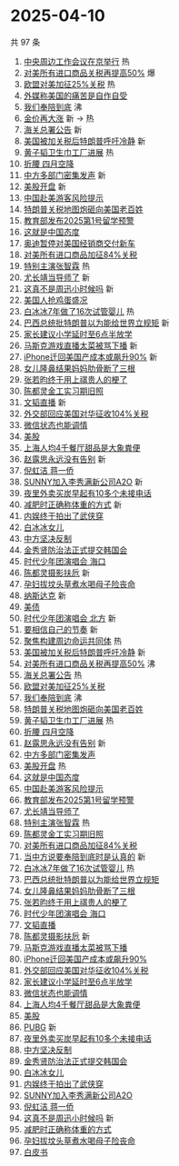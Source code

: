 # 2025-04-10

共 97 条

<!-- BEGIN -->
<!-- 最后更新时间 Thu Apr 10 2025 01:16:31 GMT+0800 (China Standard Time) -->

1. [中央周边工作会议在京举行](https://s.weibo.com//weibo?q=%23%E4%B8%AD%E5%A4%AE%E5%91%A8%E8%BE%B9%E5%B7%A5%E4%BD%9C%E4%BC%9A%E8%AE%AE%E5%9C%A8%E4%BA%AC%E4%B8%BE%E8%A1%8C%23&Refer=new_time)
   热
1. [对美所有进口商品关税再提高50%](https://s.weibo.com//weibo?q=%23%E5%AF%B9%E7%BE%8E%E6%89%80%E6%9C%89%E8%BF%9B%E5%8F%A3%E5%95%86%E5%93%81%E5%85%B3%E7%A8%8E%E5%86%8D%E6%8F%90%E9%AB%9850%25%23&t=31&band_rank=1&Refer=top)
   爆
1. [欧盟对美加征25%关税](https://s.weibo.com//weibo?q=%23%E6%AC%A7%E7%9B%9F%E5%AF%B9%E7%BE%8E%E5%8A%A0%E5%BE%8125%25%E5%85%B3%E7%A8%8E%23&t=31&band_rank=2&Refer=top)
   热
1. [外媒称美国的痛苦是自作自受](https://s.weibo.com//weibo?q=%23%E5%A4%96%E5%AA%92%E7%A7%B0%E7%BE%8E%E5%9B%BD%E7%9A%84%E7%97%9B%E8%8B%A6%E6%98%AF%E8%87%AA%E4%BD%9C%E8%87%AA%E5%8F%97%23&t=31&band_rank=3&Refer=top)
1. [我们奉陪到底](https://s.weibo.com//weibo?q=%23%E6%88%91%E4%BB%AC%E5%A5%89%E9%99%AA%E5%88%B0%E5%BA%95%23&t=31&band_rank=4&Refer=top)
   沸
1. [金价再大涨](https://s.weibo.com//weibo?q=%23%E9%87%91%E4%BB%B7%E5%86%8D%E5%A4%A7%E6%B6%A8%23&t=31&band_rank=5&Refer=top)
   新 -> 热
1. [海关总署公告](https://s.weibo.com//weibo?q=%23%E6%B5%B7%E5%85%B3%E6%80%BB%E7%BD%B2%E5%85%AC%E5%91%8A%23&t=31&band_rank=6&Refer=top)
   新
1. [美国被加关税后特朗普呼吁冷静](https://s.weibo.com//weibo?q=%23%E7%BE%8E%E5%9B%BD%E8%A2%AB%E5%8A%A0%E5%85%B3%E7%A8%8E%E5%90%8E%E7%89%B9%E6%9C%97%E6%99%AE%E5%91%BC%E5%90%81%E5%86%B7%E9%9D%99%23&t=31&band_rank=7&Refer=top)
   新
1. [黄子韬卫生巾工厂进展](https://s.weibo.com//weibo?q=%23%E9%BB%84%E5%AD%90%E9%9F%AC%E5%8D%AB%E7%94%9F%E5%B7%BE%E5%B7%A5%E5%8E%82%E8%BF%9B%E5%B1%95%23&t=31&band_rank=8&Refer=top)
   热
1. [折腰 四月空降](https://s.weibo.com//weibo?q=%E6%8A%98%E8%85%B0%20%E5%9B%9B%E6%9C%88%E7%A9%BA%E9%99%8D&t=31&band_rank=9&Refer=top)
1. [中方多部门密集发声](https://s.weibo.com//weibo?q=%23%E4%B8%AD%E6%96%B9%E5%A4%9A%E9%83%A8%E9%97%A8%E5%AF%86%E9%9B%86%E5%8F%91%E5%A3%B0%23&t=31&band_rank=10&Refer=top)
   新
1. [美股开盘](https://s.weibo.com//weibo?q=%E7%BE%8E%E8%82%A1%E5%BC%80%E7%9B%98&t=31&band_rank=11&Refer=top)
   新
1. [中国赴美游客风险提示](https://s.weibo.com//weibo?q=%23%E4%B8%AD%E5%9B%BD%E8%B5%B4%E7%BE%8E%E6%B8%B8%E5%AE%A2%E9%A3%8E%E9%99%A9%E6%8F%90%E7%A4%BA%23&t=31&band_rank=12&Refer=top)
1. [特朗普关税地图炮砸向美国老百姓](https://s.weibo.com//weibo?q=%23%E7%89%B9%E6%9C%97%E6%99%AE%E5%85%B3%E7%A8%8E%E5%9C%B0%E5%9B%BE%E7%82%AE%E7%A0%B8%E5%90%91%E7%BE%8E%E5%9B%BD%E8%80%81%E7%99%BE%E5%A7%93%23&t=31&band_rank=13&Refer=top)
1. [教育部发布2025第1号留学预警](https://s.weibo.com//weibo?q=%23%E6%95%99%E8%82%B2%E9%83%A8%E5%8F%91%E5%B8%832025%E7%AC%AC1%E5%8F%B7%E7%95%99%E5%AD%A6%E9%A2%84%E8%AD%A6%23&t=31&band_rank=14&Refer=top)
1. [这就是中国态度](https://s.weibo.com//weibo?q=%23%E8%BF%99%E5%B0%B1%E6%98%AF%E4%B8%AD%E5%9B%BD%E6%80%81%E5%BA%A6%23&t=31&band_rank=15&Refer=top)
1. [奥迪暂停对美国经销商交付新车](https://s.weibo.com//weibo?q=%23%E5%A5%A5%E8%BF%AA%E6%9A%82%E5%81%9C%E5%AF%B9%E7%BE%8E%E5%9B%BD%E7%BB%8F%E9%94%80%E5%95%86%E4%BA%A4%E4%BB%98%E6%96%B0%E8%BD%A6%23&t=31&band_rank=16&Refer=top)
1. [对美所有进口商品加征84%关税](https://s.weibo.com//weibo?q=%23%E5%AF%B9%E7%BE%8E%E6%89%80%E6%9C%89%E8%BF%9B%E5%8F%A3%E5%95%86%E5%93%81%E5%8A%A0%E5%BE%8184%25%E5%85%B3%E7%A8%8E%23&t=31&band_rank=17&Refer=top)
1. [特别主演张智霖](https://s.weibo.com//weibo?q=%23%E7%89%B9%E5%88%AB%E4%B8%BB%E6%BC%94%E5%BC%A0%E6%99%BA%E9%9C%96%23&t=31&band_rank=18&Refer=top)
   热
1. [尤长靖当导师了](https://s.weibo.com//weibo?q=%E5%B0%A4%E9%95%BF%E9%9D%96%E5%BD%93%E5%AF%BC%E5%B8%88%E4%BA%86&t=31&band_rank=19&Refer=top)
   新
1. [这真不是周迅小时候吗](https://s.weibo.com//weibo?q=%E8%BF%99%E7%9C%9F%E4%B8%8D%E6%98%AF%E5%91%A8%E8%BF%85%E5%B0%8F%E6%97%B6%E5%80%99%E5%90%97&t=31&band_rank=20&Refer=top)
   新
1. [美国人抢鸡蛋盛况](https://s.weibo.com//weibo?q=%E7%BE%8E%E5%9B%BD%E4%BA%BA%E6%8A%A2%E9%B8%A1%E8%9B%8B%E7%9B%9B%E5%86%B5&t=31&band_rank=21&Refer=top)
1. [白冰冰7年做了16次试管婴儿](https://s.weibo.com//weibo?q=%23%E7%99%BD%E5%86%B0%E5%86%B07%E5%B9%B4%E5%81%9A%E4%BA%8616%E6%AC%A1%E8%AF%95%E7%AE%A1%E5%A9%B4%E5%84%BF%23&t=31&band_rank=22&Refer=top)
   热
1. [巴西总统批特朗普以为能给世界立规矩](https://s.weibo.com//weibo?q=%23%E5%B7%B4%E8%A5%BF%E6%80%BB%E7%BB%9F%E6%89%B9%E7%89%B9%E6%9C%97%E6%99%AE%E4%BB%A5%E4%B8%BA%E8%83%BD%E7%BB%99%E4%B8%96%E7%95%8C%E7%AB%8B%E8%A7%84%E7%9F%A9%23&t=31&band_rank=23&Refer=top)
   新
1. [家长建议小学延时至6点半放学](https://s.weibo.com//weibo?q=%23%E5%AE%B6%E9%95%BF%E5%BB%BA%E8%AE%AE%E5%B0%8F%E5%AD%A6%E5%BB%B6%E6%97%B6%E8%87%B36%E7%82%B9%E5%8D%8A%E6%94%BE%E5%AD%A6%23&t=31&band_rank=24&Refer=top)
1. [马斯克游戏直播太菜被骂下播](https://s.weibo.com//weibo?q=%E9%A9%AC%E6%96%AF%E5%85%8B%E6%B8%B8%E6%88%8F%E7%9B%B4%E6%92%AD%E5%A4%AA%E8%8F%9C%E8%A2%AB%E9%AA%82%E4%B8%8B%E6%92%AD&t=31&band_rank=25&Refer=top)
   新
1. [iPhone迁回美国产成本或飙升90%](https://s.weibo.com//weibo?q=%23iPhone%E8%BF%81%E5%9B%9E%E7%BE%8E%E5%9B%BD%E4%BA%A7%E6%88%90%E6%9C%AC%E6%88%96%E9%A3%99%E5%8D%8790%25%23&t=31&band_rank=26&Refer=top)
   新
1. [女儿隆鼻结果妈妈肋骨断了三根](https://s.weibo.com//weibo?q=%23%E5%A5%B3%E5%84%BF%E9%9A%86%E9%BC%BB%E7%BB%93%E6%9E%9C%E5%A6%88%E5%A6%88%E8%82%8B%E9%AA%A8%E6%96%AD%E4%BA%86%E4%B8%89%E6%A0%B9%23&t=31&band_rank=27&Refer=top)
1. [张若昀终于用上祺贵人的梗了](https://s.weibo.com//weibo?q=%E5%BC%A0%E8%8B%A5%E6%98%80%E7%BB%88%E4%BA%8E%E7%94%A8%E4%B8%8A%E7%A5%BA%E8%B4%B5%E4%BA%BA%E7%9A%84%E6%A2%97%E4%BA%86&t=31&band_rank=28&Refer=top)
1. [陈都灵金工实习期旧照](https://s.weibo.com//weibo?q=%23%E9%99%88%E9%83%BD%E7%81%B5%E9%87%91%E5%B7%A5%E5%AE%9E%E4%B9%A0%E6%9C%9F%E6%97%A7%E7%85%A7%23&t=31&band_rank=29&Refer=top)
1. [文韬直播](https://s.weibo.com//weibo?q=%E6%96%87%E9%9F%AC%E7%9B%B4%E6%92%AD&t=31&band_rank=30&Refer=top)
   新
1. [外交部回应美国对华征收104%关税](https://s.weibo.com//weibo?q=%23%E5%A4%96%E4%BA%A4%E9%83%A8%E5%9B%9E%E5%BA%94%E7%BE%8E%E5%9B%BD%E5%AF%B9%E5%8D%8E%E5%BE%81%E6%94%B6104%25%E5%85%B3%E7%A8%8E%23&t=31&band_rank=31&Refer=top)
1. [微信状态也能调情](https://s.weibo.com//weibo?q=%E5%BE%AE%E4%BF%A1%E7%8A%B6%E6%80%81%E4%B9%9F%E8%83%BD%E8%B0%83%E6%83%85&t=31&band_rank=32&Refer=top)
1. [美股](https://s.weibo.com//weibo?q=%E7%BE%8E%E8%82%A1&t=31&band_rank=33&Refer=top)
1. [上海人均4千餐厅甜品是大象粪便](https://s.weibo.com//weibo?q=%23%E4%B8%8A%E6%B5%B7%E4%BA%BA%E5%9D%874%E5%8D%83%E9%A4%90%E5%8E%85%E7%94%9C%E5%93%81%E6%98%AF%E5%A4%A7%E8%B1%A1%E7%B2%AA%E4%BE%BF%23&t=31&band_rank=34&Refer=top)
1. [赵露思永远没有告别](https://s.weibo.com//weibo?q=%23%E8%B5%B5%E9%9C%B2%E6%80%9D%E6%B0%B8%E8%BF%9C%E6%B2%A1%E6%9C%89%E5%91%8A%E5%88%AB%23&t=31&band_rank=35&Refer=top)
   新
1. [倪虹洁 蒋一侨](https://s.weibo.com//weibo?q=%E5%80%AA%E8%99%B9%E6%B4%81%20%E8%92%8B%E4%B8%80%E4%BE%A8&t=31&band_rank=36&Refer=top)
1. [SUNNY加入李秀满新公司A2O](https://s.weibo.com//weibo?q=%23SUNNY%E5%8A%A0%E5%85%A5%E6%9D%8E%E7%A7%80%E6%BB%A1%E6%96%B0%E5%85%AC%E5%8F%B8A2O%23&t=31&band_rank=37&Refer=top)
   新
1. [夜里外卖买炭早起有10多个未接电话](https://s.weibo.com//weibo?q=%23%E5%A4%9C%E9%87%8C%E5%A4%96%E5%8D%96%E4%B9%B0%E7%82%AD%E6%97%A9%E8%B5%B7%E6%9C%8910%E5%A4%9A%E4%B8%AA%E6%9C%AA%E6%8E%A5%E7%94%B5%E8%AF%9D%23&t=31&band_rank=38&Refer=top)
1. [减肥时正确称体重的方式](https://s.weibo.com//weibo?q=%23%E5%87%8F%E8%82%A5%E6%97%B6%E6%AD%A3%E7%A1%AE%E7%A7%B0%E4%BD%93%E9%87%8D%E7%9A%84%E6%96%B9%E5%BC%8F%23&t=31&band_rank=39&Refer=top)
   新
1. [内娱终于拍出了武侠穿](https://s.weibo.com//weibo?q=%E5%86%85%E5%A8%B1%E7%BB%88%E4%BA%8E%E6%8B%8D%E5%87%BA%E4%BA%86%E6%AD%A6%E4%BE%A0%E7%A9%BF&t=31&band_rank=40&Refer=top)
1. [白冰冰女儿](https://s.weibo.com//weibo?q=%E7%99%BD%E5%86%B0%E5%86%B0%E5%A5%B3%E5%84%BF&t=31&band_rank=41&Refer=top)
1. [中方坚决反制](https://s.weibo.com//weibo?q=%23%E4%B8%AD%E6%96%B9%E5%9D%9A%E5%86%B3%E5%8F%8D%E5%88%B6%23&t=31&band_rank=42&Refer=top)
1. [金秀贤防治法正式提交韩国会](https://s.weibo.com//weibo?q=%23%E9%87%91%E7%A7%80%E8%B4%A4%E9%98%B2%E6%B2%BB%E6%B3%95%E6%AD%A3%E5%BC%8F%E6%8F%90%E4%BA%A4%E9%9F%A9%E5%9B%BD%E4%BC%9A%23&t=31&band_rank=43&Refer=top)
1. [时代少年团演唱会 海口](https://s.weibo.com//weibo?q=%E6%97%B6%E4%BB%A3%E5%B0%91%E5%B9%B4%E5%9B%A2%E6%BC%94%E5%94%B1%E4%BC%9A%20%E6%B5%B7%E5%8F%A3&t=31&band_rank=44&Refer=top)
1. [陈都灵摄影扶卮](https://s.weibo.com//weibo?q=%23%E9%99%88%E9%83%BD%E7%81%B5%E6%91%84%E5%BD%B1%E6%89%B6%E5%8D%AE%23&t=31&band_rank=45&Refer=top)
   新
1. [孕妇拔坟头草煮水喝母子险丧命](https://s.weibo.com//weibo?q=%23%E5%AD%95%E5%A6%87%E6%8B%94%E5%9D%9F%E5%A4%B4%E8%8D%89%E7%85%AE%E6%B0%B4%E5%96%9D%E6%AF%8D%E5%AD%90%E9%99%A9%E4%B8%A7%E5%91%BD%23&t=31&band_rank=46&Refer=top)
1. [纳斯达克](https://s.weibo.com//weibo?q=%E7%BA%B3%E6%96%AF%E8%BE%BE%E5%85%8B&t=31&band_rank=47&Refer=top)
   新
1. [美债](https://s.weibo.com//weibo?q=%E7%BE%8E%E5%80%BA&t=31&band_rank=48&Refer=top)
1. [时代少年团演唱会 北方](https://s.weibo.com//weibo?q=%E6%97%B6%E4%BB%A3%E5%B0%91%E5%B9%B4%E5%9B%A2%E6%BC%94%E5%94%B1%E4%BC%9A%20%E5%8C%97%E6%96%B9&t=31&band_rank=49&Refer=top)
   新
1. [要相信自己的节奏](https://s.weibo.com//weibo?q=%23%E8%A6%81%E7%9B%B8%E4%BF%A1%E8%87%AA%E5%B7%B1%E7%9A%84%E8%8A%82%E5%A5%8F%23&t=31&band_rank=50&Refer=top)
   新
1. [聚焦构建周边命运共同体](https://s.weibo.com//weibo?q=%23%E8%81%9A%E7%84%A6%E6%9E%84%E5%BB%BA%E5%91%A8%E8%BE%B9%E5%91%BD%E8%BF%90%E5%85%B1%E5%90%8C%E4%BD%93%23&Refer=new_time)
   热
1. [美国被加关税后特朗普呼吁冷静](https://s.weibo.com//weibo?q=%23%E7%BE%8E%E5%9B%BD%E8%A2%AB%E5%8A%A0%E5%85%B3%E7%A8%8E%E5%90%8E%E7%89%B9%E6%9C%97%E6%99%AE%E5%91%BC%E5%90%81%E5%86%B7%E9%9D%99%23&t=31&band_rank=1&Refer=top)
   新
1. [对美所有进口商品关税再提高50%](https://s.weibo.com//weibo?q=%23%E5%AF%B9%E7%BE%8E%E6%89%80%E6%9C%89%E8%BF%9B%E5%8F%A3%E5%95%86%E5%93%81%E5%85%B3%E7%A8%8E%E5%86%8D%E6%8F%90%E9%AB%9850%25%23&t=31&band_rank=2&Refer=top)
   沸
1. [海关总署公告](https://s.weibo.com//weibo?q=%23%E6%B5%B7%E5%85%B3%E6%80%BB%E7%BD%B2%E5%85%AC%E5%91%8A%23&t=31&band_rank=4&Refer=top)
   热
1. [欧盟对美加征25%关税](https://s.weibo.com//weibo?q=%23%E6%AC%A7%E7%9B%9F%E5%AF%B9%E7%BE%8E%E5%8A%A0%E5%BE%8125%25%E5%85%B3%E7%A8%8E%23&t=31&band_rank=6&Refer=top)
1. [我们奉陪到底](https://s.weibo.com//weibo?q=%23%E6%88%91%E4%BB%AC%E5%A5%89%E9%99%AA%E5%88%B0%E5%BA%95%23&t=31&band_rank=7&Refer=top)
   沸
1. [特朗普关税地图炮砸向美国老百姓](https://s.weibo.com//weibo?q=%23%E7%89%B9%E6%9C%97%E6%99%AE%E5%85%B3%E7%A8%8E%E5%9C%B0%E5%9B%BE%E7%82%AE%E7%A0%B8%E5%90%91%E7%BE%8E%E5%9B%BD%E8%80%81%E7%99%BE%E5%A7%93%23&t=31&band_rank=8&Refer=top)
1. [黄子韬卫生巾工厂进展](https://s.weibo.com//weibo?q=%23%E9%BB%84%E5%AD%90%E9%9F%AC%E5%8D%AB%E7%94%9F%E5%B7%BE%E5%B7%A5%E5%8E%82%E8%BF%9B%E5%B1%95%23&t=31&band_rank=9&Refer=top)
   热
1. [折腰 四月空降](https://s.weibo.com//weibo?q=%E6%8A%98%E8%85%B0%20%E5%9B%9B%E6%9C%88%E7%A9%BA%E9%99%8D&t=31&band_rank=10&Refer=top)
1. [赵露思永远没有告别](https://s.weibo.com//weibo?q=%23%E8%B5%B5%E9%9C%B2%E6%80%9D%E6%B0%B8%E8%BF%9C%E6%B2%A1%E6%9C%89%E5%91%8A%E5%88%AB%23&t=31&band_rank=11&Refer=top)
   新
1. [中方多部门密集发声](https://s.weibo.com//weibo?q=%23%E4%B8%AD%E6%96%B9%E5%A4%9A%E9%83%A8%E9%97%A8%E5%AF%86%E9%9B%86%E5%8F%91%E5%A3%B0%23&t=31&band_rank=12&Refer=top)
1. [美股开盘](https://s.weibo.com//weibo?q=%E7%BE%8E%E8%82%A1%E5%BC%80%E7%9B%98&t=31&band_rank=13&Refer=top)
   热
1. [这就是中国态度](https://s.weibo.com//weibo?q=%23%E8%BF%99%E5%B0%B1%E6%98%AF%E4%B8%AD%E5%9B%BD%E6%80%81%E5%BA%A6%23&t=31&band_rank=14&Refer=top)
1. [中国赴美游客风险提示](https://s.weibo.com//weibo?q=%23%E4%B8%AD%E5%9B%BD%E8%B5%B4%E7%BE%8E%E6%B8%B8%E5%AE%A2%E9%A3%8E%E9%99%A9%E6%8F%90%E7%A4%BA%23&t=31&band_rank=15&Refer=top)
1. [教育部发布2025第1号留学预警](https://s.weibo.com//weibo?q=%23%E6%95%99%E8%82%B2%E9%83%A8%E5%8F%91%E5%B8%832025%E7%AC%AC1%E5%8F%B7%E7%95%99%E5%AD%A6%E9%A2%84%E8%AD%A6%23&t=31&band_rank=17&Refer=top)
1. [尤长靖当导师了](https://s.weibo.com//weibo?q=%E5%B0%A4%E9%95%BF%E9%9D%96%E5%BD%93%E5%AF%BC%E5%B8%88%E4%BA%86&t=31&band_rank=18&Refer=top)
1. [特别主演张智霖](https://s.weibo.com//weibo?q=%23%E7%89%B9%E5%88%AB%E4%B8%BB%E6%BC%94%E5%BC%A0%E6%99%BA%E9%9C%96%23&t=31&band_rank=19&Refer=top)
   热
1. [陈都灵金工实习期旧照](https://s.weibo.com//weibo?q=%23%E9%99%88%E9%83%BD%E7%81%B5%E9%87%91%E5%B7%A5%E5%AE%9E%E4%B9%A0%E6%9C%9F%E6%97%A7%E7%85%A7%23&t=31&band_rank=20&Refer=top)
1. [对美所有进口商品加征84%关税](https://s.weibo.com//weibo?q=%23%E5%AF%B9%E7%BE%8E%E6%89%80%E6%9C%89%E8%BF%9B%E5%8F%A3%E5%95%86%E5%93%81%E5%8A%A0%E5%BE%8184%25%E5%85%B3%E7%A8%8E%23&t=31&band_rank=22&Refer=top)
1. [当中方说要奉陪到底时是认真的](https://s.weibo.com//weibo?q=%23%E5%BD%93%E4%B8%AD%E6%96%B9%E8%AF%B4%E8%A6%81%E5%A5%89%E9%99%AA%E5%88%B0%E5%BA%95%E6%97%B6%E6%98%AF%E8%AE%A4%E7%9C%9F%E7%9A%84%23&t=31&band_rank=23&Refer=top)
   新
1. [白冰冰7年做了16次试管婴儿](https://s.weibo.com//weibo?q=%23%E7%99%BD%E5%86%B0%E5%86%B07%E5%B9%B4%E5%81%9A%E4%BA%8616%E6%AC%A1%E8%AF%95%E7%AE%A1%E5%A9%B4%E5%84%BF%23&t=31&band_rank=24&Refer=top)
   热
1. [巴西总统批特朗普以为能给世界立规矩](https://s.weibo.com//weibo?q=%23%E5%B7%B4%E8%A5%BF%E6%80%BB%E7%BB%9F%E6%89%B9%E7%89%B9%E6%9C%97%E6%99%AE%E4%BB%A5%E4%B8%BA%E8%83%BD%E7%BB%99%E4%B8%96%E7%95%8C%E7%AB%8B%E8%A7%84%E7%9F%A9%23&t=31&band_rank=25&Refer=top)
1. [女儿隆鼻结果妈妈肋骨断了三根](https://s.weibo.com//weibo?q=%23%E5%A5%B3%E5%84%BF%E9%9A%86%E9%BC%BB%E7%BB%93%E6%9E%9C%E5%A6%88%E5%A6%88%E8%82%8B%E9%AA%A8%E6%96%AD%E4%BA%86%E4%B8%89%E6%A0%B9%23&t=31&band_rank=26&Refer=top)
1. [张若昀终于用上祺贵人的梗了](https://s.weibo.com//weibo?q=%E5%BC%A0%E8%8B%A5%E6%98%80%E7%BB%88%E4%BA%8E%E7%94%A8%E4%B8%8A%E7%A5%BA%E8%B4%B5%E4%BA%BA%E7%9A%84%E6%A2%97%E4%BA%86&t=31&band_rank=27&Refer=top)
1. [时代少年团演唱会 海口](https://s.weibo.com//weibo?q=%E6%97%B6%E4%BB%A3%E5%B0%91%E5%B9%B4%E5%9B%A2%E6%BC%94%E5%94%B1%E4%BC%9A%20%E6%B5%B7%E5%8F%A3&t=31&band_rank=28&Refer=top)
1. [文韬直播](https://s.weibo.com//weibo?q=%E6%96%87%E9%9F%AC%E7%9B%B4%E6%92%AD&t=31&band_rank=29&Refer=top)
1. [陈都灵摄影扶卮](https://s.weibo.com//weibo?q=%23%E9%99%88%E9%83%BD%E7%81%B5%E6%91%84%E5%BD%B1%E6%89%B6%E5%8D%AE%23&t=31&band_rank=30&Refer=top)
   新
1. [马斯克游戏直播太菜被骂下播](https://s.weibo.com//weibo?q=%E9%A9%AC%E6%96%AF%E5%85%8B%E6%B8%B8%E6%88%8F%E7%9B%B4%E6%92%AD%E5%A4%AA%E8%8F%9C%E8%A2%AB%E9%AA%82%E4%B8%8B%E6%92%AD&t=31&band_rank=31&Refer=top)
1. [iPhone迁回美国产成本或飙升90%](https://s.weibo.com//weibo?q=%23iPhone%E8%BF%81%E5%9B%9E%E7%BE%8E%E5%9B%BD%E4%BA%A7%E6%88%90%E6%9C%AC%E6%88%96%E9%A3%99%E5%8D%8790%25%23&t=31&band_rank=32&Refer=top)
1. [外交部回应美国对华征收104%关税](https://s.weibo.com//weibo?q=%23%E5%A4%96%E4%BA%A4%E9%83%A8%E5%9B%9E%E5%BA%94%E7%BE%8E%E5%9B%BD%E5%AF%B9%E5%8D%8E%E5%BE%81%E6%94%B6104%25%E5%85%B3%E7%A8%8E%23&t=31&band_rank=33&Refer=top)
1. [家长建议小学延时至6点半放学](https://s.weibo.com//weibo?q=%23%E5%AE%B6%E9%95%BF%E5%BB%BA%E8%AE%AE%E5%B0%8F%E5%AD%A6%E5%BB%B6%E6%97%B6%E8%87%B36%E7%82%B9%E5%8D%8A%E6%94%BE%E5%AD%A6%23&t=31&band_rank=34&Refer=top)
1. [微信状态也能调情](https://s.weibo.com//weibo?q=%E5%BE%AE%E4%BF%A1%E7%8A%B6%E6%80%81%E4%B9%9F%E8%83%BD%E8%B0%83%E6%83%85&t=31&band_rank=35&Refer=top)
1. [上海人均4千餐厅甜品是大象粪便](https://s.weibo.com//weibo?q=%23%E4%B8%8A%E6%B5%B7%E4%BA%BA%E5%9D%874%E5%8D%83%E9%A4%90%E5%8E%85%E7%94%9C%E5%93%81%E6%98%AF%E5%A4%A7%E8%B1%A1%E7%B2%AA%E4%BE%BF%23&t=31&band_rank=36&Refer=top)
1. [美股](https://s.weibo.com//weibo?q=%E7%BE%8E%E8%82%A1&t=31&band_rank=37&Refer=top)
1. [PUBG](https://s.weibo.com//weibo?q=PUBG&t=31&band_rank=38&Refer=top) 新
1. [夜里外卖买炭早起有10多个未接电话](https://s.weibo.com//weibo?q=%23%E5%A4%9C%E9%87%8C%E5%A4%96%E5%8D%96%E4%B9%B0%E7%82%AD%E6%97%A9%E8%B5%B7%E6%9C%8910%E5%A4%9A%E4%B8%AA%E6%9C%AA%E6%8E%A5%E7%94%B5%E8%AF%9D%23&t=31&band_rank=39&Refer=top)
1. [中方坚决反制](https://s.weibo.com//weibo?q=%23%E4%B8%AD%E6%96%B9%E5%9D%9A%E5%86%B3%E5%8F%8D%E5%88%B6%23&t=31&band_rank=40&Refer=top)
1. [金秀贤防治法正式提交韩国会](https://s.weibo.com//weibo?q=%23%E9%87%91%E7%A7%80%E8%B4%A4%E9%98%B2%E6%B2%BB%E6%B3%95%E6%AD%A3%E5%BC%8F%E6%8F%90%E4%BA%A4%E9%9F%A9%E5%9B%BD%E4%BC%9A%23&t=31&band_rank=41&Refer=top)
1. [白冰冰女儿](https://s.weibo.com//weibo?q=%E7%99%BD%E5%86%B0%E5%86%B0%E5%A5%B3%E5%84%BF&t=31&band_rank=42&Refer=top)
1. [内娱终于拍出了武侠穿](https://s.weibo.com//weibo?q=%E5%86%85%E5%A8%B1%E7%BB%88%E4%BA%8E%E6%8B%8D%E5%87%BA%E4%BA%86%E6%AD%A6%E4%BE%A0%E7%A9%BF&t=31&band_rank=43&Refer=top)
1. [SUNNY加入李秀满新公司A2O](https://s.weibo.com//weibo?q=%23SUNNY%E5%8A%A0%E5%85%A5%E6%9D%8E%E7%A7%80%E6%BB%A1%E6%96%B0%E5%85%AC%E5%8F%B8A2O%23&t=31&band_rank=44&Refer=top)
1. [倪虹洁 蒋一侨](https://s.weibo.com//weibo?q=%E5%80%AA%E8%99%B9%E6%B4%81%20%E8%92%8B%E4%B8%80%E4%BE%A8&t=31&band_rank=45&Refer=top)
1. [这真不是周迅小时候吗](https://s.weibo.com//weibo?q=%E8%BF%99%E7%9C%9F%E4%B8%8D%E6%98%AF%E5%91%A8%E8%BF%85%E5%B0%8F%E6%97%B6%E5%80%99%E5%90%97&t=31&band_rank=46&Refer=top)
   新
1. [减肥时正确称体重的方式](https://s.weibo.com//weibo?q=%23%E5%87%8F%E8%82%A5%E6%97%B6%E6%AD%A3%E7%A1%AE%E7%A7%B0%E4%BD%93%E9%87%8D%E7%9A%84%E6%96%B9%E5%BC%8F%23&t=31&band_rank=47&Refer=top)
1. [孕妇拔坟头草煮水喝母子险丧命](https://s.weibo.com//weibo?q=%23%E5%AD%95%E5%A6%87%E6%8B%94%E5%9D%9F%E5%A4%B4%E8%8D%89%E7%85%AE%E6%B0%B4%E5%96%9D%E6%AF%8D%E5%AD%90%E9%99%A9%E4%B8%A7%E5%91%BD%23&t=31&band_rank=49&Refer=top)
1. [白皮书](https://s.weibo.com//weibo?q=%E7%99%BD%E7%9A%AE%E4%B9%A6&t=31&band_rank=50&Refer=top)

<!-- END -->
